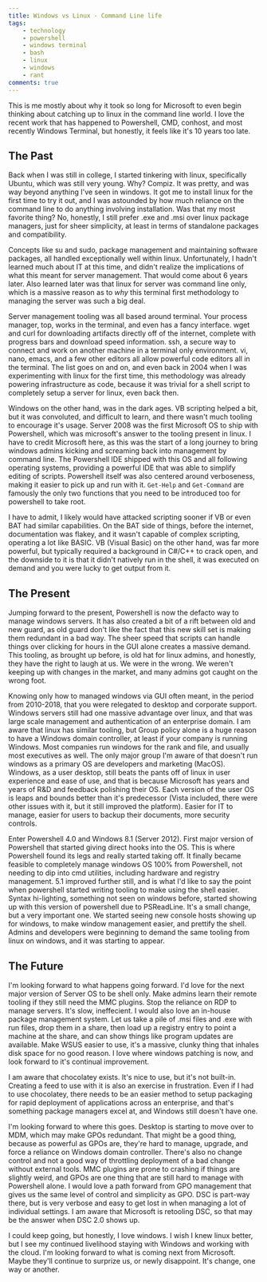 ```yaml
---
title: Windows vs Linux - Command Line life
tags:
    - technology
    - powershell
    - windows terminal
    - bash
    - linux
    - windows
    - rant
comments: true
---
```


This is me mostly about why it took so long for Microsoft to even begin thinking about catching up to linux in the command line world. I love the recent work that has happened to Powershell, CMD, conhost, and most recently Windows Terminal, but honestly, it feels like it's 10 years too late.

## The Past

Back when I was still in college, I started tinkering with linux, specifically Ubuntu, which was still very young. Why? Compiz. It was pretty, and was way beyond anything I've seen in windows. It got me to install linux for the first time to try it out, and I was astounded by how much reliance on the command line to do anything involving installation. Was that my most favorite thing? No, honestly, I still prefer .exe and .msi over linux package managers, just for sheer simplicity, at least in terms of standalone packages and compatibility.

Concepts like su and sudo, package management and maintaining software packages, all handled exceptionally well within linux. Unfortunately, I hadn't learned much about IT at this time, and didn't realize the implications of what this meant for server management. That would come about 6 years later. Also learned later was that linux for server was command line only, which is a massive reason as to _why_ this terminal first methodology to managing the server was such a big deal.

Server management tooling was all based around terminal. Your process manager, top, works in the terminal, and even has a fancy interface. wget and curl for downloading artifacts directly off of the internet, complete with progress bars and download speed information. ssh, a secure way to connect and work on another machine in a terminal only environment. vi, nano, emacs, and a few other editors all allow powerful code editors all in the terminal. The list goes on and on, and even back in 2004 when I was experimenting with linux for the first time, this methodology was already powering infrastructure as code, because it was trivial for a shell script to completely setup a server for linux, even back then.

Windows on the other hand, was in the dark ages. VB scripting helped a bit, but it was convoluted, and difficult to learn, and there wasn't much tooling to encourage it's usage. Server 2008 was the first Microsoft OS to ship with Powershell, which was microsoft's answer to the tooling present in linux. I have to credit Microsoft here, as this was the start of a long journey to bring windows admins kicking and screaming back into management by command line. The Powershell IDE shipped with this OS and all following operating systems, providing a powerful IDE that was able to simplify editing of scripts. Powershell itself was also centered around verboseness, making it easier to pick up and run with it. `Get-Help` and `Get-Command` are famously the only two functions that you need to be introduced too for powershell to take root.

I have to admit, I likely would have attacked scripting sooner if VB or even BAT had similar capabilities. On the BAT side of things, before the internet, documentation was flakey, and it wasn't capable of complex scripting, operating a lot like BASIC. VB (Visual Basic) on the other hand, was far more powerful, but typically required a background in C#/C++ to crack open, and the downside to it is that it didn't natively run in the shell, it was executed on demand and you were lucky to get output from it.

## The Present

Jumping forward to the present, Powershell is now the defacto way to manage windows servers. It has also created a bit of a rift between old and new guard, as old guard don't like the fact that this new skill set is making them redundant in a bad way. The sheer speed that scripts can handle things over clicking for hours in the GUI alone creates a massive demand. This tooling, as brought up before, is old hat for linux admins, and honestly, they have the right to laugh at us. We were in the wrong. We weren't keeping up with changes in the market, and many admins got caught on the wrong foot.

Knowing only how to managed windows via GUI often meant, in the period from 2010-2018, that you were relegated to desktop and corporate support. Windows servers still had one massive advantage over linux, and that was large scale management and authentication of an enterprise domain. I am aware that linux has similar tooling, but Group policy alone is a huge reason to have a Windows domain controller, at least if your company is running Windows. Most companies run windows for the rank and file, and usually most executives as well. The only major group I'm aware of that doesn't run windows as a primary OS are developers and marketing (MacOS). Windows, as a user desktop, still beats the pants off of linux in user experience and ease of use, and that is because Microsoft has years and years of R&D and feedback polishing their OS. Each version of the user OS is leaps and bounds better than it's predecessor (Vista included, there were other issues with it, but it still improved the platform). Easier for IT to manage, easier for users to backup their documents, more security controls.

Enter Powershell 4.0 and Windows 8.1 (Server 2012). First major version of Powershell that started giving direct hooks into the OS. This is where Powershell found its legs and really started taking off. It finally became feasible to completely manage windows OS 100% from Powershell, not needing to dip into cmd utilities, including hardware and registry management. 5.1 improved further still, and is what I'd like to say the point when powershell started writing tooling to make using the shell easier. Syntax hi-lighting, something not seen on windows before, started showing up with this version of powershell due to PSReadLine. It's a small change, but a very important one. We started seeing new console hosts showing up for windows, to make window management easier, and prettify the shell. Admins and developers were beginning to demand the same tooling from linux on windows, and it was starting to appear.

## The Future

I'm looking forward to what happens going forward. I'd love for the next major version of Server OS to be shell only. Make admins learn their remote tooling if they still need the MMC plugins. Stop the reliance on RDP to manage servers. It's slow, ineffecient. I would also love an in-house package management system. Let us take a pile of .msi files and .exe with run files, drop them in a share, then load up a registry entry to point a machine at the share, and can show things like program updates are available. Make WSUS easier to use, it's a massive, clunky thing that inhales disk space for no good reason. I love where windows patching is now, and look forward to it's continual improvement.

I am aware that chocolatey exists. It's nice to use, but it's not built-in. Creating a feed to use with it is also an exercise in frustration. Even if I had to use chocolatey, there needs to be an easier method to setup packaging for rapid deployment of applications across an enterprise, and that's something package managers excel at, and Windows still doesn't have one.

I'm looking forward to where this goes. Desktop is starting to move over to MDM, which may make GPOs redundant. That might be a good thing, because as powerful as GPOs are, they're hard to manage, upgrade, and force a reliance on Windows domain controller. There's also no change control and not a good way of throttling deployment of a bad change without external tools. MMC plugins are prone to crashing if things are slightly weird, and GPOs are one thing that are still hard to manage with Powershell alone. I would love a path forward from GPO management that gives us the same level of control and simplicity as GPO. DSC is part-way there, but is very verbose and easy to get lost in when managing a lot of individual settings. I am aware that Microsoft is retooling DSC, so that may be the answer when DSC 2.0 shows up.

I could keep going, but honestly, I love windows. I wish I knew linux better, but I see my continued livelihood staying with Windows and working with the cloud. I'm looking forward to what is coming next from Microsoft. Maybe they'll continue to surprize us, or newly disappoint. It's change, one way or another.
